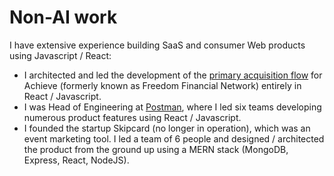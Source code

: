 # Non-AI work

I have extensive experience building SaaS and consumer Web products using Javascript / React:
- I architected and led the development of the [primary acquisition flow](https://start.freedomfinancialnetwork.com/) for Achieve (formerly known as Freedom Financial Network) entirely in React / Javascript. 
- I was Head of Engineering at [Postman](https://www.postman.com), where I led six teams developing numerous product features using React / Javascript.
- I founded the startup Skipcard (no longer in operation), which was an event marketing tool. I led a team of 6 people and designed / architected the product from the ground up using a MERN stack (MongoDB, Express, React, NodeJS).